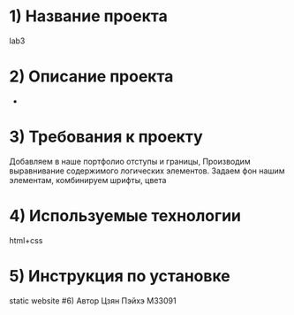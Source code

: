 # 1) Название проекта
lab3
# 2) Описание проекта
-
# 3) Требования к проекту 
Добавляем в наше портфолио отступы и границы, Производим выравнивание содержимого
логических элементов. Задаем фон нашим элементам, комбинируем шрифты, цвета 
# 4) Используемые технологии
html+css
# 5) Инструкция по установке
static website
#6) Автор
Цзян Пэйхэ М33091
